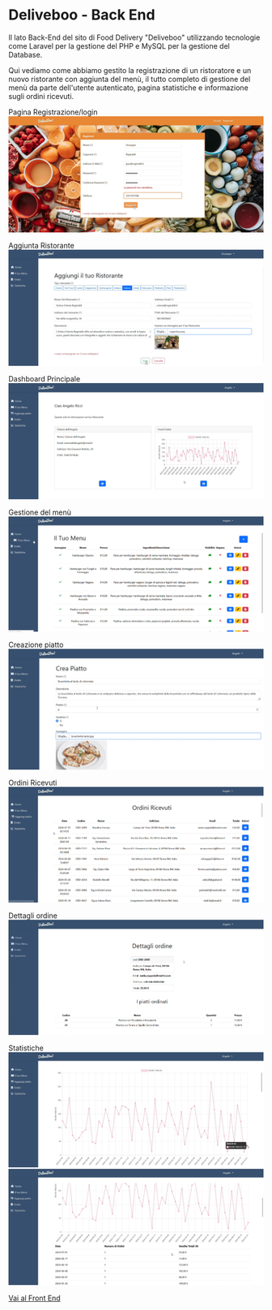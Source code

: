 # Deliveboo - Back End

Il lato Back-End del sito di Food Delivery "Deliveboo" utilizzando tecnologie come Laravel per la gestione del PHP e MySQL per la gestione del Database.

Qui vediamo come abbiamo gestito la registrazione di un ristoratore e un nuovo ristorante con aggiunta del menù, il tutto completo di gestione del menù da parte dell'utente autenticato, pagina statistiche e informazione sugli ordini ricevuti.

Pagina Registrazione/login
![alt text](<screenshots/Screenshot 2024-09-25 112126.png>)

Aggiunta Ristorante
![alt text](<screenshots/Screenshot 2024-09-25 112224.png>)

Dashboard Principale
![alt text](<screenshots/Screenshot 2024-09-25 112403.png>)

Gestione del menù
![alt text](<screenshots/Screenshot 2024-09-25 112435.png>)

Creazione piatto
![alt text](<screenshots/Screenshot 2024-09-25 112520.png>)

Ordini Ricevuti
![alt text](<screenshots/Screenshot 2024-09-25 112617.png>)

Dettagli ordine
![alt text](<screenshots/Screenshot 2024-09-25 112650.png>)

Statistiche
![alt text](<screenshots/Screenshot 2024-09-25 112728.png>)
![alt text](<screenshots/Screenshot 2024-09-25 112754.png>)

<a href='https://github.com/juri931/front-end-deliveboo' target='_blank'>Vai al Front End</a>
